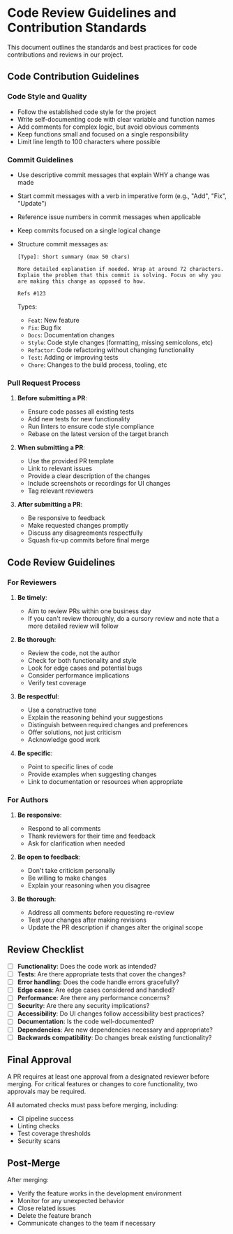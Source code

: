 # Code Review Guidelines and Contribution Standards

This document outlines the standards and best practices for code contributions and reviews in our project.

## Code Contribution Guidelines

### Code Style and Quality

- Follow the established code style for the project
- Write self-documenting code with clear variable and function names
- Add comments for complex logic, but avoid obvious comments
- Keep functions small and focused on a single responsibility
- Limit line length to 100 characters where possible

### Commit Guidelines

- Use descriptive commit messages that explain WHY a change was made
- Start commit messages with a verb in imperative form (e.g., "Add", "Fix", "Update")
- Reference issue numbers in commit messages when applicable
- Keep commits focused on a single logical change
- Structure commit messages as:
  ```
  [Type]: Short summary (max 50 chars)
  
  More detailed explanation if needed. Wrap at around 72 characters.
  Explain the problem that this commit is solving. Focus on why you
  are making this change as opposed to how.
  
  Refs #123
  ```

  Types:
  - `Feat`: New feature
  - `Fix`: Bug fix
  - `Docs`: Documentation changes
  - `Style`: Code style changes (formatting, missing semicolons, etc)
  - `Refactor`: Code refactoring without changing functionality
  - `Test`: Adding or improving tests
  - `Chore`: Changes to the build process, tooling, etc

### Pull Request Process

1. **Before submitting a PR**:
   - Ensure code passes all existing tests
   - Add new tests for new functionality
   - Run linters to ensure code style compliance
   - Rebase on the latest version of the target branch

2. **When submitting a PR**:
   - Use the provided PR template
   - Link to relevant issues
   - Provide a clear description of the changes
   - Include screenshots or recordings for UI changes
   - Tag relevant reviewers

3. **After submitting a PR**:
   - Be responsive to feedback
   - Make requested changes promptly
   - Discuss any disagreements respectfully
   - Squash fix-up commits before final merge

## Code Review Guidelines

### For Reviewers

1. **Be timely**:
   - Aim to review PRs within one business day
   - If you can't review thoroughly, do a cursory review and note that a more detailed review will follow

2. **Be thorough**:
   - Review the code, not the author
   - Check for both functionality and style
   - Look for edge cases and potential bugs
   - Consider performance implications
   - Verify test coverage

3. **Be respectful**:
   - Use a constructive tone
   - Explain the reasoning behind your suggestions
   - Distinguish between required changes and preferences
   - Offer solutions, not just criticism
   - Acknowledge good work

4. **Be specific**:
   - Point to specific lines of code
   - Provide examples when suggesting changes
   - Link to documentation or resources when appropriate

### For Authors

1. **Be responsive**:
   - Respond to all comments
   - Thank reviewers for their time and feedback
   - Ask for clarification when needed

2. **Be open to feedback**:
   - Don't take criticism personally
   - Be willing to make changes
   - Explain your reasoning when you disagree

3. **Be thorough**:
   - Address all comments before requesting re-review
   - Test your changes after making revisions
   - Update the PR description if changes alter the original scope

## Review Checklist

- [ ] **Functionality**: Does the code work as intended?
- [ ] **Tests**: Are there appropriate tests that cover the changes?
- [ ] **Error handling**: Does the code handle errors gracefully?
- [ ] **Edge cases**: Are edge cases considered and handled?
- [ ] **Performance**: Are there any performance concerns?
- [ ] **Security**: Are there any security implications?
- [ ] **Accessibility**: Do UI changes follow accessibility best practices?
- [ ] **Documentation**: Is the code well-documented?
- [ ] **Dependencies**: Are new dependencies necessary and appropriate?
- [ ] **Backwards compatibility**: Do changes break existing functionality?

## Final Approval

A PR requires at least one approval from a designated reviewer before merging. For critical features or changes to core functionality, two approvals may be required.

All automated checks must pass before merging, including:

- CI pipeline success
- Linting checks
- Test coverage thresholds
- Security scans

## Post-Merge

After merging:
- Verify the feature works in the development environment
- Monitor for any unexpected behavior
- Close related issues
- Delete the feature branch
- Communicate changes to the team if necessary